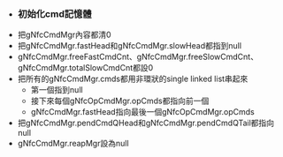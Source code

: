 - ### 初始化cmd記憶體
- 把gNfcCmdMgr內容都清0
- 把gNfcCmdMgr.fastHead和gNfcCmdMgr.slowHead都指到null
- gNfcCmdMgr.freeFastCmdCnt、gNfcCmdMgr.freeSlowCmdCnt、gNfcCmdMgr.totalSlowCmdCnt都設0
- 把所有的gNfcCmdMgr.cmds都用非環狀的single linked list串起來
	- 第一個指到null
	- 接下來每個gNfcOpCmdMgr.opCmds都指向前一個
	- gNfcCmdMgr.fastHead指向最後一個gNfcOpCmdMgr.opCmds
- 把gNfcCmdMgr.pendCmdQHead和gNfcCmdMgr.pendCmdQTail都指向null
- gNfcCmdMgr.reapMgr設為null